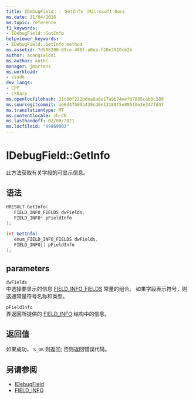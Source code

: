 ```yaml
---
title: IDebugField：： GetInfo |Microsoft Docs
ms.date: 11/04/2016
ms.topic: reference
f1_keywords:
- IDebugField::GetInfo
helpviewer_keywords:
- IDebugField::GetInfo method
ms.assetid: 7d508200-89ce-400f-a8ea-f28e7610cb2b
author: acangialosi
ms.author: anthc
manager: jmartens
ms.workload:
- vssdk
dev_langs:
- CPP
- CSharp
ms.openlocfilehash: 21d80f222bdea8a8e17a9b74eefb7885cab0c289
ms.sourcegitcommit: ae6d47b09a439cd0e13180f5e89510e3e347fd47
ms.translationtype: MT
ms.contentlocale: zh-CN
ms.lasthandoff: 02/08/2021
ms.locfileid: "99869903"
---
```

# <a name="idebugfieldgetinfo"></a>IDebugField::GetInfo
此方法获取有关字段的可显示信息。

## <a name="syntax"></a>语法

```cpp
HRESULT GetInfo( 
   FIELD_INFO_FIELDS dwFields,
   FIELD_INFO* pFieldInfo
);
```

```csharp
int GetInfo(
   enum_FIELD_INFO_FIELDS dwFields,
   FIELD_INFO[] pFieldInfo
);
```

## <a name="parameters"></a>parameters
`dwFields`\
中选择要显示的信息 [FIELD_INFO_FIELDS](../../../extensibility/debugger/reference/field-info-fields.md) 常量的组合。 如果字段表示符号，则这通常是符号名称和类型。

`pFieldInfo`\
弄返回所提供的 [FIELD_INFO](../../../extensibility/debugger/reference/field-info.md) 结构中的信息。

## <a name="return-value"></a>返回值
 如果成功， `S_OK` 则返回; 否则返回错误代码。

## <a name="see-also"></a>另请参阅
- [IDebugField](../../../extensibility/debugger/reference/idebugfield.md)
- [FIELD_INFO](../../../extensibility/debugger/reference/field-info.md)
